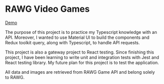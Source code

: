 # RAWG Video Games

[Demo](rawg-video-games-serey-roth.netlify.app)

The purpose of this project is to practice my Typescript knowledge with an API. Moreover, I wanted to use Material UI to build the components and Redux toolkit query, along with Typescript, to handle API requests. 

This project is also a gateway project to React testing. Since finishing this project, I have been learning to write unit and integration tests with Jest and React testing library. My future plan for this project is to test the application.

All data and images are retrieved from RAWG Game API and belong solely to RAWG. 
